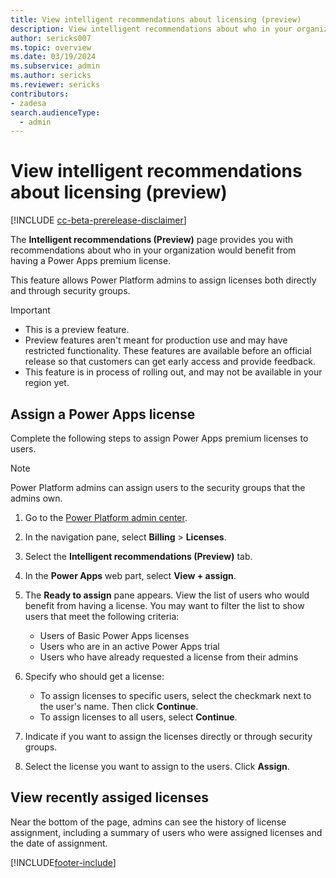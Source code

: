 ```yaml
---
title: View intelligent recommendations about licensing (preview)
description: View intelligent recommendations about who in your organization would benefit from having a Power Apps license.
author: sericks007
ms.topic: overview
ms.date: 03/19/2024
ms.subservice: admin
ms.author: sericks
ms.reviewer: sericks
contributors:
- zadesa 
search.audienceType: 
  - admin
---
```


# View intelligent recommendations about licensing (preview)

[!INCLUDE [cc-beta-prerelease-disclaimer](../includes/cc-beta-prerelease-disclaimer.md)]

The **Intelligent recommendations (Preview)** page provides you with recommendations about who in your organization would benefit from having a Power Apps premium license.

This feature allows Power Platform admins to assign licenses both directly and through security groups.

> [!IMPORTANT]
> - This is a preview feature.
> - Preview features aren't meant for production use and may have restricted functionality. These features are available before an official release so that customers can get early access and provide feedback.
> - This feature is in process of rolling out, and may not be available in your region yet.

## Assign a Power Apps license
Complete the following steps to assign Power Apps premium licenses to users.

> [!Note]
>  Power Platform admins can assign users to the security groups that the admins own.   

1. Go to the [Power Platform admin center](https://admin.powerplatform.microsoft.com).
   
2. In the navigation pane, select **Billing** > **Licenses**.

3. Select the **Intelligent recommendations (Preview)** tab.

4. In the **Power Apps** web part, select **View + assign**. 

5. The **Ready to assign** pane appears. View the list of users who would benefit from having a license. You may want to filter the list to show users that meet the following criteria:

   - Users of Basic Power Apps licenses
   - Users who are in an active Power Apps trial
   - Users who have already requested a license from their admins
  
6. Specify who should get a license:
   - To assign licenses to specific users, select the checkmark next to the user's name. Then click **Continue**.
   - To assign licenses to all users, select **Continue**.

7. Indicate if you want to assign the licenses directly or through security groups.

8. Select the license you want to assign to the users. Click **Assign**.

## View recently assiged licenses
Near the bottom of the page, admins can see the history of license assignment, including a summary of users who were assigned licenses and the date of assignment.   

[!INCLUDE[footer-include](../includes/footer-banner.md)]
